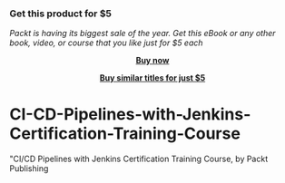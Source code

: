 
### Get this product for $5

<i>Packt is having its biggest sale of the year. Get this eBook or any other book, video, or course that you like just for $5 each</i>


<b><p align='center'>[Buy now](https://packt.link/9781804616918)</p></b>


<b><p align='center'>[Buy similar titles for just $5](https://subscription.packtpub.com/search)</p></b>


# CI-CD-Pipelines-with-Jenkins-Certification-Training-Course
"CI/CD Pipelines with Jenkins Certification Training Course, by Packt Publishing
